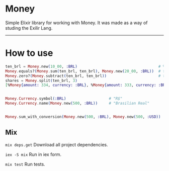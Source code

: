 # Money

Simple Elixir library for working with Money. It was made as a way of studing the Exilir Lang.

---

# How to use

```elixir
ten_brl = Money.new(10_00, :BRL)                                    # %Money{amount: 1000, currency: :BRL}
Money.equals?(Money.sum(ten_brl, ten_brl), Money.new(20_00, :BRL))  # true
Money.zero?(Money.subtract(ten_brl, ten_brl))                       # true
shares = Money.split(ten_brl, 3)
[%Money{amount: 334, currency: :BRL}, %Money{amount: 333, currency: :BRL}, %Money{amount: 333, currency: :BRL}]


Money.Currency.symbol(:BRL)                   # "R$"
Money.Currency.name(Money.new(500, :BRL))     # "Brasilian Real"


Money.sum_with_conversion(Money.new(500, :BRL), Money.new(500, :USD))
```

## Mix

`mix deps.get` Download all project dependencies.

`iex -S mix` Run in iex form.

`mix test` Run tests.
